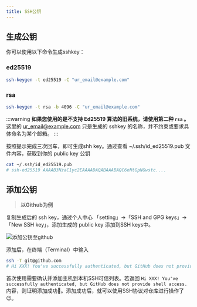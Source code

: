 ```yaml
---
title: SSH公钥
---
```



## 生成公钥
你可以使用以下命令生成sshkey：

### ed25519
```bash
ssh-keygen -t ed25519 -C "ur_email@example.com"
```
### rsa
```bash
ssh-keygen -t rsa -b 4096 -C "ur_email@example.com"
```

:::warning
**如果您使用的是不支持 Ed25519 算法的旧系统，请使用第二种 `rsa` 。**   
这里的 ur_email@example.com 只是生成的 sshkey 的名称，并不约束或要求具体命名为某个邮箱。
:::

按照提示完成三次回车，即可生成shh key。通过查看 ~/.ssh/id_ed25519.pub 文件内容，获取到你的 public key 公钥

```bash
cat ~/.ssh/id_ed25519.pub
# ssh-ed25519 AAAAB3NzaC1yc2EAAAADAQABAAABAQC6eNtGpNGwstc....
```

## 添加公钥
>**以Github为例**

复制生成后的 ssh key，通过个人中心 「setting」->「SSH and GPG keys」->「New SSH key」，添加生成的 public key 添加到SSH keys中。

![添加公钥至github](https://fuckjs.gitee.io/cdn/docs-leedom-me/add-public-key.png)

添加后，在终端（Terminal）中输入
```bash
ssh -T git@github.com
# Hi XXX! You've successfully authenticated, but GitHub does not provide shell access.
```
首次使用需要确认并添加主机到本机SSH可信列表。若返回 `Hi XXX! You've successfully authenticated, but GitHub does not provide shell access.` 内容，则证明添加成功:tada:。添加成功后，就可以使用SSH协议对仓库进行操作了:wink:。